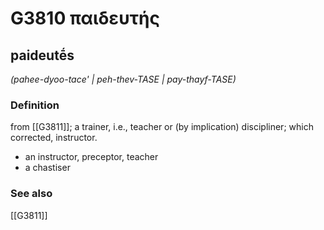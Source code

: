 # G3810 παιδευτής

## paideutḗs

_(pahee-dyoo-tace' | peh-thev-TASE | pay-thayf-TASE)_

### Definition

from [[G3811]]; a trainer, i.e., teacher or (by implication) discipliner; which corrected, instructor.

- an instructor, preceptor, teacher
- a chastiser

### See also

[[G3811]]

